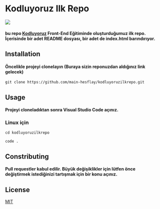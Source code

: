 # Kodluyoruz Ilk Repo

![](https://cdn.sanity.io/images/9kdepi1d/production/65c832d202a503b15d99e628f4313782f3ef50db-300x62.png)

#### bu repo [Kodluyoruz](https://www.kodluyoruz.org/) Front-End Eğitiminde oluşturduğumuz ilk repo. İçerisinde bir adet README dosyası, bir adet de index.html barındırıyor.

## Installation

#### Öncelikle projeyi clonelayın (Buraya sizin reponuzdan aldığınız link gelecek)

```
git clone https://github.com/main-hesflay/kodluyoruzilkrepo.git
```

## Usage

#### Projeyi cloneladıktan sonra Visual Studio Code açınız.

### Linux için

```
cd kodluyoruzilkrepo
```

```
code .
```

## Constributing

#### Pull requestler kabul edilir. Büyük değişiklikler için lütfen önce değiştirmek istediğinizi tartışmak için bir konu açınız.


## License
[MIT](https://github.com/main-hesflay/kodluyoruzilkrepo/blob/main/LICENSE)
